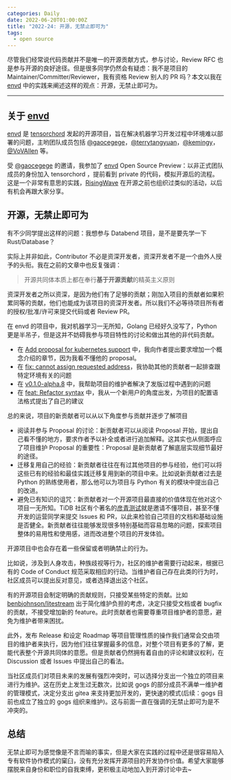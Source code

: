 ```yaml
---
categories: Daily
date: 2022-06-20T01:00:00Z
title: "2022-24: 开源，无禁止即可为"
tags:
  - open source
---
```


尽管我们经常说代码贡献并不是唯一的开源贡献方式，参与讨论，Review RFC 也是参与开源的良好途径。但是很多同学仍然会有疑虑：我不是项目的 Maintainer/Committer/Reviewer，我有资格 Review 别人的 PR 吗？本文以我在 [envd] 中的实践来阐述这样的观点：开源，无禁止即可为。

---

## 关于 [envd]

[envd] 是 [tensorchord](https://github.com/tensorchord) 发起的开源项目，旨在解决机器学习开发过程中环境难以部署的问题，主哟团队成员包括 [@gaocegege](https://github.com/gaocegege)，[@terrytangyuan](https://github.com/terrytangyuan)，[@kemingy](https://github.com/kemingy)，[@VoVAllen](https://github.com/VoVAllen) 等。

受 [@gaocegege](https://github.com/gaocegege) 的邀请，我参加了 [envd] Open Source Preview：以非正式团队成员的身份加入 tensorchord ，提前看到 private 的代码，模拟开源后的流程。这是一个非常有意思的实践，[RisingWave](https://github.com/singularity-data/risingwave) 在开源之前也组织过类似的活动，以后有机会再跟大家分享。

## 开源，无禁止即可为

有不少同学提出这样的问题：我想参与 Databend 项目，是不是要先学一下 Rust/Database？

实际上并非如此，Contributor 不必是资深开发者，资深开发者不是一个由外人授予的头衔。我在之前的文章中也反复强调：

> 开源共同体本质上都在奉行**基于开源贡献**的精英主义原则

资深开发者之所以资深，是因为他们有了足够的贡献；刚加入项目的贡献者如果积累同等的贡献，他们也能成为该项目的资深开发者。所以我们不必等待项目所有者的授权/批准/许可来提交代码或者 Review PR。

在 envd 的项目中，我对机器学习一无所知，Golang 已经好久没写了，Python 更是半吊子，但是这并不妨碍我参与项目特性的讨论和做出其他的非代码贡献。

- 在 [Add proposal for kubernetes support](https://github.com/tensorchord/envd/pull/237) 中，我向作者提出要求增加一个概念介绍的章节，因为我看不懂他的 proposal。
- 在 [fix: cannot assign requested address](https://github.com/tensorchord/envd/pull/386)，我协助其他的贡献者一起排查跟特定环境有关的问题
- 在 [v0.1.0-alpha.8](https://github.com/tensorchord/envd/discussions/369#discussioncomment-2960851) 中，我帮助项目的维护者解决了发版过程中遇到的问题
- 在 [feat: Refactor syntax](https://github.com/tensorchord/envd/pull/238) 中，我从一个新用户的角度出发，为项目的配置语法格式提出了自己的建议

总的来说，项目的新贡献者可以从以下角度参与贡献并逐步了解项目

- 阅读并参与 Proposal 的讨论：新贡献者可以从阅读 Proposal 开始，提出自己看不懂的地方，要求作者予以补全或者进行追加解释。这其实也从侧面呼应了项目维护 Proposal 的重要性：Proposal 是新贡献者了解底层实现细节最好的途径。
- 迁移复用自己的经验：新贡献者往往在有过其他项目的参与经验，他们可以将这些已有的经验和最佳实践迁移复用到新的项目中来。比如说新贡献者过去是 Python 的熟练使用者，那么他可以为项目与 Python 有关的模块中提出自己的改进。
- 避免已有知识的诅咒：新贡献者对一个开源项目最直接的价值体现在他对这个项目一无所知。TiDB 社区有个著名的[彦青测试](https://github.com/tikv/tikv/pull/11095)就是邀请不懂项目，甚至不懂开发的运营同学来提交 Issues 和 PR，以此来检验自己项目的文档和基础设施是否健全。新贡献者往往能够发现很多特别基础而容易忽略的问题，探索项目整体的易用性和使用感，进而改进整个项目的开发体验。
  
开源项目中也会存在着一些保留或者明确禁止的行为。

比如说，涉及到人身攻击，种族歧视等行为，社区的维护者需要行动起来，根据已有的 Code of Conduct 规范采取相应的行动。当维护者自己存在此类的行为时，社区成员可以提出反对意见，或者选择退出这个社区。

有的开源项目会制定明确的贡献规则，只接受某些特定的贡献。比如 [benbjohnson/litestream](https://github.com/benbjohnson/litestream) 出于简化维护负担的考虑，决定只接受文档或者 bugfix 的贡献，不接受增加新的 feature。此时贡献者也需要尊重项目维护者的意愿，避免为维护者带来困扰。

此外，发布 Release 和设定 Roadmap 等项目管理性质的操作我们通常会交由项目的维护者来执行，因为他们往往掌握最多的信息，对整个项目有更多的了解，更能代表整个开源共同体的意愿。但是贡献者仍然拥有着自由的评论和建议权利，在 Discussion 或者 Issues 中提出自己的看法。

当社区成员们对项目未来的发展有强烈冲突时，可以选择分支出一个独立的项目来进行为维护。这在历史上发生过无数次，比如说 gogs 的部分成员不满单一维护者的管理模式，决定分支出 gitea 来支持更加开发的，更快速的模式(后续：gogs 目前也成立了独立的 gogs 组织来维护)。这与前面一直在强调的无禁止即可为是不冲突的。

## 总结

无禁止即可为感觉像是不言而喻的事实，但是大家在实践的过程中还是很容易陷入专有软件协作模式的窠臼，没有充分发挥开源项目的开发协作价值。希望大家能够摆脱来自身份和职位的自我束缚，更积极主动地加入到开源讨论中去~

[envd]: https://github.com/tensorchord/envd